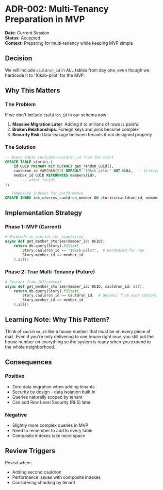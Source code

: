 # ADR-002: Multi-Tenancy Preparation in MVP

**Date**: Current Session  
**Status**: Accepted  
**Context**: Preparing for multi-tenancy while keeping MVP simple

## Decision

We will include `cauldron_id` in ALL tables from day one, even though we hardcode it to '10ksb-pilot' for the MVP.

## Why This Matters

### The Problem
If we don't include `cauldron_id` in our schema now:
1. **Massive Migration Later**: Adding it to millions of rows is painful
2. **Broken Relationships**: Foreign keys and joins become complex
3. **Security Risk**: Data leakage between tenants if not designed properly

### The Solution
```sql
-- Every table includes cauldron_id from the start
CREATE TABLE stories (
    id UUID PRIMARY KEY DEFAULT gen_random_uuid(),
    cauldron_id VARCHAR(50) DEFAULT '10ksb-pilot' NOT NULL,  -- Critical!
    member_id UUID REFERENCES members(id),
    -- ... other fields
);

-- Composite indexes for performance
CREATE INDEX idx_stories_cauldron_member ON stories(cauldron_id, member_id);
```

## Implementation Strategy

### Phase 1: MVP (Current)
```python
# Hardcode in queries for simplicity
async def get_member_stories(member_id: UUID):
    return db.query(Story).filter(
        Story.cauldron_id == "10ksb-pilot",  # Hardcoded for now
        Story.member_id == member_id
    ).all()
```

### Phase 2: True Multi-Tenancy (Future)
```python
# Extract from JWT/context
async def get_member_stories(member_id: UUID, cauldron_id: str):
    return db.query(Story).filter(
        Story.cauldron_id == cauldron_id,  # Dynamic from user context
        Story.member_id == member_id
    ).all()
```

## Learning Note: Why This Pattern?

Think of `cauldron_id` like a house number that must be on every piece of mail. Even if you're only delivering to one house right now, you still put the house number on everything so the system is ready when you expand to the whole neighborhood.

## Consequences

### Positive
- Zero data migration when adding tenants
- Security by design - data isolation built in
- Queries naturally scoped by tenant
- Can add Row Level Security (RLS) later

### Negative
- Slightly more complex queries in MVP
- Need to remember to add to every table
- Composite indexes take more space

## Review Triggers

Revisit when:
- Adding second cauldron
- Performance issues with composite indexes
- Considering sharding by tenant